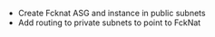 - Create Fcknat ASG and instance in public subnets
- Add routing to private subnets to point to FckNat